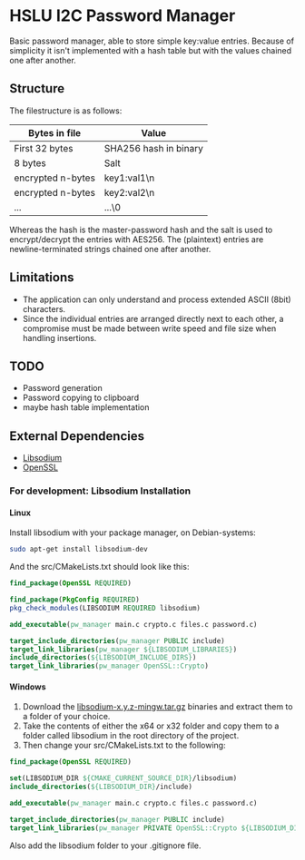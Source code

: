 # HSLU I2C Password Manager

Basic password manager, able to store simple key:value entries. Because of simplicity it isn't
implemented with a hash table but with the values chained one after another.

## Structure

The filestructure is as follows:

| Bytes in file     | Value                 |
| ----------------- | --------------------- |
| First 32 bytes    | SHA256 hash in binary |
| 8 bytes           | Salt                  |
| encrypted n-bytes | key1:val1\n           |
| encrypted n-bytes | key2:val2\n           |
| ...               | ...\0                 |

Whereas the hash is the master-password hash and the salt is used to encrypt/decrypt the entries with AES256.
The (plaintext) entries are newline-terminated strings chained one after another.

## Limitations

-   The application can only understand and process extended ASCII (8bit) characters.
-   Since the individual entries are arranged directly next to each other, a compromise
    must be made between write speed and file size when handling insertions.

## TODO

-   Password generation
-   Password copying to clipboard
-   maybe hash table implementation

## External Dependencies

-   [Libsodium](https://libsodium.gitbook.io/doc/)
-   [OpenSSL](https://www.openssl.org/)

### For development: Libsodium Installation

#### Linux

Install libsodium with your package manager, on Debian-systems:

```bash
sudo apt-get install libsodium-dev
```

And the src/CMakeLists.txt should look like this:

```cmake
find_package(OpenSSL REQUIRED)

find_package(PkgConfig REQUIRED)
pkg_check_modules(LIBSODIUM REQUIRED libsodium)

add_executable(pw_manager main.c crypto.c files.c password.c)

target_include_directories(pw_manager PUBLIC include)
target_link_libraries(pw_manager ${LIBSODIUM_LIBRARIES})
include_directories(${LIBSODIUM_INCLUDE_DIRS})
target_link_libraries(pw_manager OpenSSL::Crypto)
```

#### Windows

1. Download the [libsodium-x.y.z-mingw.tar.gz](https://download.libsodium.org/libsodium/releases/) binaries and extract them to a folder of your choice.
2. Take the contents of either the x64 or x32 folder and copy them to a folder called libsodium in the root directory of the project.
3. Then change your src/CMakeLists.txt to the following:

```cmake
find_package(OpenSSL REQUIRED)

set(LIBSODIUM_DIR ${CMAKE_CURRENT_SOURCE_DIR}/libsodium)
include_directories(${LIBSODIUM_DIR}/include)

add_executable(pw_manager main.c crypto.c files.c password.c)

target_include_directories(pw_manager PUBLIC include)
target_link_libraries(pw_manager PRIVATE OpenSSL::Crypto ${LIBSODIUM_DIR}/lib/libsodium.a)
```

Also add the libsodium folder to your .gitignore file.
